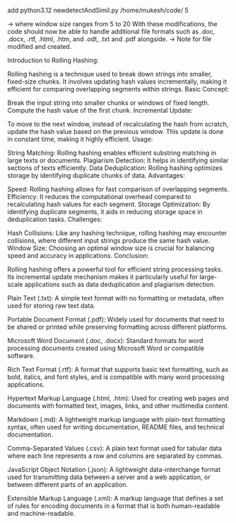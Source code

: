 add  python3.12 newdetectAndSimil.py /home/mukesh/code/ 5

-> where window size ranges from 5 to 20
With these modifications, the code should now be able to handle additional file formats such as .doc, .docx, .rtf, .html, .htm, and .odt, .txt and .pdf alongside.
-> Note for file modified and created.

Introduction to Rolling Hashing:

Rolling hashing is a technique used to break down strings into smaller, fixed-size chunks.
It involves updating hash values incrementally, making it efficient for comparing overlapping segments within strings.
Basic Concept:

Break the input string into smaller chunks or windows of fixed length.
Compute the hash value of the first chunk.
Incremental Update:

To move to the next window, instead of recalculating the hash from scratch, update the hash value based on the previous window.
This update is done in constant time, making it highly efficient.
Usage:

String Matching: Rolling hashing enables efficient substring matching in large texts or documents.
Plagiarism Detection: It helps in identifying similar sections of texts efficiently.
Data Deduplication: Rolling hashing optimizes storage by identifying duplicate chunks of data.
Advantages:

Speed: Rolling hashing allows for fast comparison of overlapping segments.
Efficiency: It reduces the computational overhead compared to recalculating hash values for each segment.
Storage Optimization: By identifying duplicate segments, it aids in reducing storage space in deduplication tasks.
Challenges:

Hash Collisions: Like any hashing technique, rolling hashing may encounter collisions, where different input strings produce the same hash value.
Window Size: Choosing an optimal window size is crucial for balancing speed and accuracy in applications.
Conclusion:

Rolling hashing offers a powerful tool for efficient string processing tasks.
Its incremental update mechanism makes it particularly useful for large-scale applications such as data deduplication and plagiarism detection.

Plain Text (.txt): A simple text format with no formatting or metadata, often used for storing raw text data.

Portable Document Format (.pdf): Widely used for documents that need to be shared or printed while preserving formatting across different platforms.

Microsoft Word Document (.doc, .docx): Standard formats for word processing documents created using Microsoft Word or compatible software.

Rich Text Format (.rtf): A format that supports basic text formatting, such as bold, italics, and font styles, and is compatible with many word processing applications.

Hypertext Markup Language (.html, .htm): Used for creating web pages and documents with formatted text, images, links, and other multimedia content.

Markdown (.md): A lightweight markup language with plain-text formatting syntax, often used for writing documentation, README files, and technical documentation.

Comma-Separated Values (.csv): A plain text format used for tabular data where each line represents a row and columns are separated by commas.

JavaScript Object Notation (.json): A lightweight data-interchange format used for transmitting data between a server and a web application, or between different parts of an application.

Extensible Markup Language (.xml): A markup language that defines a set of rules for encoding documents in a format that is both human-readable and machine-readable.